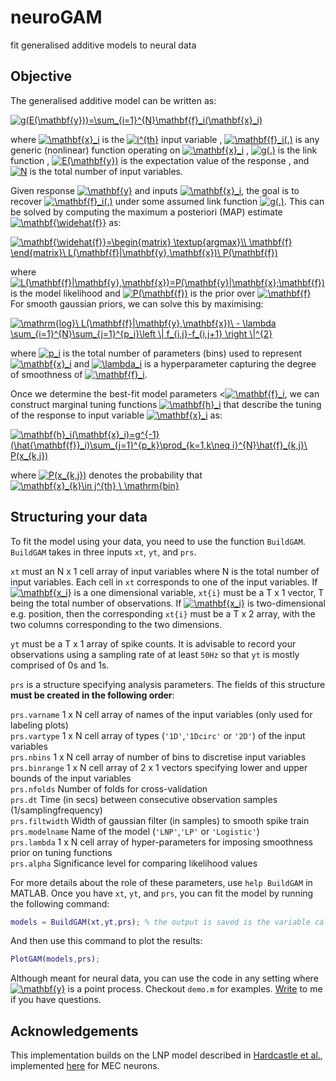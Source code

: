 # neuroGAM
fit generalised additive models to neural data

## Objective
The generalised additive model can be written as:

<a href="https://www.codecogs.com/eqnedit.php?latex=g(E(\mathbf{y}))=\sum_{i=1}^{N}\mathbf{f}_i(\mathbf{x}_i)" target="_blank"><img src="https://latex.codecogs.com/gif.latex?g(E(\mathbf{y}))=\sum_{i=1}^{N}\mathbf{f}_i(\mathbf{x}_i)" title="g(E(\mathbf{y}))=\sum_{i=1}^{N}\mathbf{f}_i(\mathbf{x}_i)" /></a>

where <a href="https://www.codecogs.com/eqnedit.php?latex=\mathbf{x}_i" target="_blank"><img src="https://latex.codecogs.com/gif.latex?\mathbf{x}_i" title="\mathbf{x}_i" /></a> is the <a href="http://www.codecogs.com/eqnedit.php?latex=i^{th}" target="_blank"><img src="http://latex.codecogs.com/gif.latex?i^{th}" title="i^{th}" /></a> input variable
, <a href="https://www.codecogs.com/eqnedit.php?latex=\mathbf{f}_i(.)" target="_blank"><img src="https://latex.codecogs.com/gif.latex?\mathbf{f}_i(.)" title="\mathbf{f}_i(.)" /></a> is any generic (nonlinear) function operating on <a href="https://www.codecogs.com/eqnedit.php?latex=\mathbf{x}_i" target="_blank"><img src="https://latex.codecogs.com/gif.latex?\mathbf{x}_i" title="\mathbf{x}_i" /></a>
, <a href="http://www.codecogs.com/eqnedit.php?latex=g(.)" target="_blank"><img src="http://latex.codecogs.com/gif.latex?g(.)" title="g(.)" /></a> is the link function
, <a href="http://www.codecogs.com/eqnedit.php?latex=E(\mathbf{y})" target="_blank"><img src="http://latex.codecogs.com/gif.latex?E(\mathbf{y})" title="E(\mathbf{y})" /></a> is the expectation value of the response
, and <a href="http://www.codecogs.com/eqnedit.php?latex=N" target="_blank"><img src="http://latex.codecogs.com/gif.latex?N" title="N" /></a> is the total number of input variables.

Given response <a href="http://www.codecogs.com/eqnedit.php?latex=\mathbf{y}" target="_blank"><img src="http://latex.codecogs.com/gif.latex?\mathbf{y}" title="\mathbf{y}" /></a> and inputs <a href="https://www.codecogs.com/eqnedit.php?latex=\mathbf{x}_i" target="_blank"><img src="https://latex.codecogs.com/gif.latex?\mathbf{x}_i" title="\mathbf{x}_i" /></a>, the goal is to recover <a href="https://www.codecogs.com/eqnedit.php?latex=\mathbf{f}_i(.)" target="_blank"><img src="https://latex.codecogs.com/gif.latex?\mathbf{f}_i(.)" title="\mathbf{f}_i(.)" /></a> under some assumed link function <a href="http://www.codecogs.com/eqnedit.php?latex=g(.)" target="_blank"><img src="http://latex.codecogs.com/gif.latex?g(.)" title="g(.)" /></a>. This can be solved by computing the maximum a posteriori (MAP) estimate <a href="https://www.codecogs.com/eqnedit.php?latex=\mathbf{\widehat{f}}" target="_blank"><img src="https://latex.codecogs.com/gif.latex?\mathbf{\widehat{f}}" title="\mathbf{\widehat{f}}" /></a> as:

<a href="https://www.codecogs.com/eqnedit.php?latex=\mathbf{\widehat{f}}=\begin{matrix}&space;\textup{argmax}\\&space;\mathbf{f}&space;\end{matrix}\&space;L(\mathbf{f}|\mathbf{y},\mathbf{x})\&space;P(\mathbf{f})" target="_blank"><img src="https://latex.codecogs.com/gif.latex?\mathbf{\widehat{f}}=\begin{matrix}&space;\textup{argmax}\\&space;\mathbf{f}&space;\end{matrix}\&space;L(\mathbf{f}|\mathbf{y},\mathbf{x})\&space;P(\mathbf{f})" title="\mathbf{\widehat{f}}=\begin{matrix} \textup{argmax}\\ \mathbf{f} \end{matrix}\ L(\mathbf{f}|\mathbf{y},\mathbf{x})\ P(\mathbf{f})" /></a>

where <a href="https://www.codecogs.com/eqnedit.php?latex=L(\mathbf{f}|\mathbf{y},\mathbf{x}_i)=P(\mathbf{y}|\mathbf{x};\mathbf{f})" target="_blank"><img src="https://latex.codecogs.com/gif.latex?L(\mathbf{f}|\mathbf{y},\mathbf{x})=P(\mathbf{y}|\mathbf{x};\mathbf{f})" title="L(\mathbf{f}|\mathbf{y},\mathbf{x})=P(\mathbf{y}|\mathbf{x};\mathbf{f})" /></a> is the model likelihood and <a href="https://www.codecogs.com/eqnedit.php?latex=P(\mathbf{f})" target="_blank"><img src="https://latex.codecogs.com/gif.latex?P(\mathbf{f})" title="P(\mathbf{f})" /></a> is the prior over <a href="https://www.codecogs.com/eqnedit.php?latex=\mathbf{f}" target="_blank"><img src="https://latex.codecogs.com/gif.latex?\mathbf{f}" title="\mathbf{f}" /></a> For smooth gaussian priors, we can solve this by maximising:

<a href="https://www.codecogs.com/eqnedit.php?latex=\mathrm{log}\&space;L(\mathbf{f}|\mathbf{y},\mathbf{x})\&space;-&space;\lambda&space;\sum_{i=1}^{N}\sum_{j=1}^{p_i}\left&space;\|&space;f_{i,j}-f_{i,j&plus;1}&space;\right&space;\|^{2}" target="_blank"><img src="https://latex.codecogs.com/gif.latex?\mathrm{log}\&space;L(\mathbf{f}|\mathbf{y},\mathbf{x})\&space;-&space;\sum_{i=1}^{N}\lambda_i&space;\sum_{j=1}^{p_i}\left&space;\|&space;f_{i,j}-f_{i,j&plus;1}&space;\right&space;\|^{2}" title="\mathrm{log}\ L(\mathbf{f}|\mathbf{y},\mathbf{x})\ - \lambda \sum_{i=1}^{N}\sum_{j=1}^{p_i}\left \| f_{i,j}-f_{i,j+1} \right \|^{2}" /></a>

where <a href="http://www.codecogs.com/eqnedit.php?latex=p_i" target="_blank"><img src="http://latex.codecogs.com/gif.latex?p_i" title="p_i" /></a> is the total number of parameters (bins) used to represent <a href="https://www.codecogs.com/eqnedit.php?latex=\mathbf{x}_i" target="_blank"><img src="https://latex.codecogs.com/gif.latex?\mathbf{x}_i" title="\mathbf{x}_i" /></a> and <a href="https://www.codecogs.com/eqnedit.php?latex=\lambda_i" target="_blank"><img src="https://latex.codecogs.com/gif.latex?\lambda_i" title="\lambda_i" /></a> is a hyperparameter capturing the degree of smoothness of <a href="https://www.codecogs.com/eqnedit.php?latex=\mathbf{f}_i" target="_blank"><img src="https://latex.codecogs.com/gif.latex?\mathbf{f}_i" title="\mathbf{f}_i" /></a>.

Once we determine the best-fit model parameters <<a href="https://www.codecogs.com/eqnedit.php?latex=\mathbf{f}_i" target="_blank"><img src="https://latex.codecogs.com/gif.latex?\mathbf{f}_i" title="\mathbf{f}_i" /></a>, we can construct marginal tuning functions <a href="https://www.codecogs.com/eqnedit.php?latex=\mathbf{h}_i" target="_blank"><img src="https://latex.codecogs.com/gif.latex?\mathbf{h}_i" title="\mathbf{h}_i" /></a> that describe the tuning of the response to input variable <a href="https://www.codecogs.com/eqnedit.php?latex=\mathbf{x}_i" target="_blank"><img src="https://latex.codecogs.com/gif.latex?\mathbf{x}_i" title="\mathbf{x}_i" /></a> as:

<a href="https://www.codecogs.com/eqnedit.php?latex=\mathbf{h}_i(\mathbf{x}_i)=g^{-1}(\hat{\mathbf{f}}_i)\sum_{j=1}^{p_k}\prod_{k=1,k\neq&space;i}^{N}\hat{f}_{k,j}\&space;P(x_{k,j})" target="_blank"><img src="https://latex.codecogs.com/gif.latex?\mathbf{h}_i(\mathbf{x}_i)=g^{-1}(\hat{\mathbf{f}}_i)\sum_{j=1}^{p_k}\prod_{k=1,k\neq&space;i}^{N}\hat{f}_{k,j}\&space;P(x_{k,j})" title="\mathbf{h}_i(\mathbf{x}_i)=g^{-1}(\hat{\mathbf{f}}_i)\sum_{j=1}^{p_k}\prod_{k=1,k\neq i}^{N}\hat{f}_{k,j}\ P(x_{k,j})" /></a> 

where <a href="https://www.codecogs.com/eqnedit.php?latex=P(x_{k,j})" target="_blank"><img src="https://latex.codecogs.com/gif.latex?P(x_{k,j})" title="P(x_{k,j})" /></a> denotes the probability that <a href="https://www.codecogs.com/eqnedit.php?latex=\mathbf{x}_{k}\in&space;j^{th}&space;\&space;\mathrm{bin}" target="_blank"><img src="https://latex.codecogs.com/gif.latex?\mathbf{x}_{k}\in&space;j^{th}&space;\&space;\mathrm{bin}" title="\mathbf{x}_{k}\in j^{th} \ \mathrm{bin}" /></a>

## Structuring your data

To fit the model using your data, you need to use the function ``BuildGAM``. ``BuildGAM`` takes in three inputs ``xt``, ``yt``, and ``prs``.

``xt`` must an N x 1 cell array of input variables where N is the total number of input variables. Each cell in ``xt`` corresponds to one of the input variables. If <a href="http://www.codecogs.com/eqnedit.php?latex=\mathbf{x_i}" target="_blank"><img src="http://latex.codecogs.com/gif.latex?\mathbf{x_i}" title="\mathbf{x_i}" /></a> is a one dimensional variable, ``xt{i}`` must be a T x 1 vector, 
T being the total number of observations. If <a href="http://www.codecogs.com/eqnedit.php?latex=\mathbf{x_i}" target="_blank"><img src="http://latex.codecogs.com/gif.latex?\mathbf{x_i}" title="\mathbf{x_i}" /></a> is two-dimensional e.g. position, then the corresponding ``xt{i}`` must be a T x 2 array, with the two columns corresponding to the two dimensions.

``yt`` must be a T x 1 array of spike counts. It is advisable to record your observations using a sampling rate of at least ``50Hz`` so that ``yt`` is mostly comprised of 0s and 1s.

``prs`` is a structure specifying analysis parameters. The fields of this structure **must be created in the following order**:

``prs.varname``     1 x N cell array of names of the input variables (only used for labeling plots)  
``prs.vartype``     1 x N cell array of types (``'1D'``,``'1Dcirc'`` or ``'2D'``) of the input variables  
``prs.nbins``       1 x N cell array of number of bins to discretise input variables  
``prs.binrange``    1 x N cell array of 2 x 1 vectors specifying lower and upper bounds of the input variables  
``prs.nfolds``      Number of folds for cross-validation  
``prs.dt``          Time (in secs) between consecutive observation samples (1/samplingfrequency)  
``prs.filtwidth``   Width of gaussian filter (in samples) to smooth spike train  
``prs.modelname``   Name of the model (``'LNP'``,``'LP'`` or ``'Logistic'``)  
``prs.lambda``      1 x N cell array of hyper-parameters for imposing smoothness prior on tuning functions  
``prs.alpha``       Significance level for comparing likelihood values  

For more details about the role of these parameters, use ```help BuildGAM``` in MATLAB. Once you have ``xt``, ``yt``, and ``prs``, you can fit the model by running the following command:
```matlab
models = BuildGAM(xt,yt,prs); % the output is saved is the variable called models
```

And then use this command to plot the results:
```matlab
PlotGAM(models,prs);
```

Although meant for neural data, you can use the code in any setting where <a href="http://www.codecogs.com/eqnedit.php?latex=\mathbf{y}" target="_blank"><img src="http://latex.codecogs.com/gif.latex?\mathbf{y}" title="\mathbf{y}" /></a> is a point process. Checkout ``demo.m`` for examples. [Write](mailto:jklakshm@bcm.edu) to me if you have questions.


## Acknowledgements
This implementation builds on the LNP model described in [Hardcastle et al.](http://www.cell.com/neuron/pdf/S0896-6273(17)30237-4.pdf), implemented [here](https://github.com/GiocomoLab/ln-model-of-mec-neurons) for MEC neurons.
